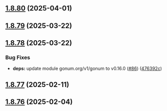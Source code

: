 ## [1.8.80](https://github.com/dds/aoc2019/compare/v1.8.79...v1.8.80) (2025-04-01)



## [1.8.79](https://github.com/dds/aoc2019/compare/v1.8.78...v1.8.79) (2025-03-22)



## [1.8.78](https://github.com/dds/aoc2019/compare/v1.8.77...v1.8.78) (2025-03-22)


### Bug Fixes

* **deps:** update module gonum.org/v1/gonum to v0.16.0 ([#86](https://github.com/dds/aoc2019/issues/86)) ([476392c](https://github.com/dds/aoc2019/commit/476392cc3cd78e5f97f58ca50339a665112ab5e5))



## [1.8.77](https://github.com/dds/aoc2019/compare/v1.8.76...v1.8.77) (2025-02-11)



## [1.8.76](https://github.com/dds/aoc2019/compare/v1.8.75...v1.8.76) (2025-02-04)



